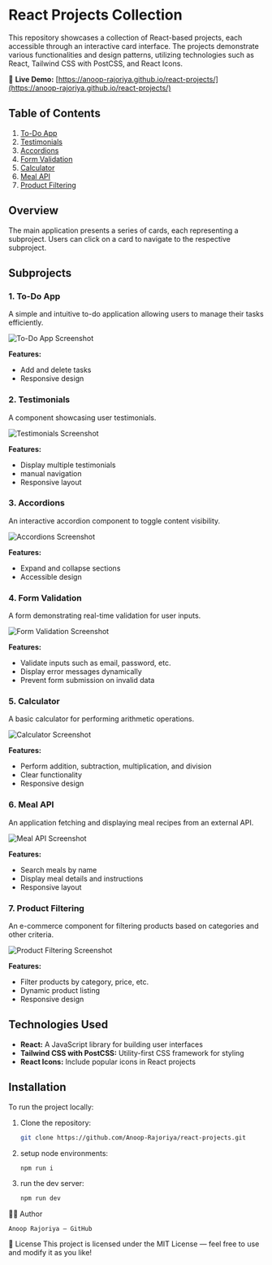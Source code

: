 # React Projects Collection

This repository showcases a collection of React-based projects, each accessible through an interactive card interface. The projects demonstrate various functionalities and design patterns, utilizing technologies such as React, Tailwind CSS with PostCSS, and React Icons.

🚀 **Live Demo:** [https://anoop-rajoriya.github.io/react-projects/](https://anoop-rajoriya.github.io/react-projects/)

## Table of Contents

1. [To-Do App](#1-to-do-app)
2. [Testimonials](#2-testimonials)
3. [Accordions](#3-accordions)
4. [Form Validation](#4-form-validation)
5. [Calculator](#5-calculator)
6. [Meal API](#6-meal-api)
7. [Product Filtering](#7-product-filtering)

## Overview

The main application presents a series of cards, each representing a subproject. Users can click on a card to navigate to the respective subproject.

## Subprojects

### 1. To-Do App

A simple and intuitive to-do application allowing users to manage their tasks efficiently.

![To-Do App Screenshot](./projectScreens/todo's.png)

**Features:**

- Add and delete tasks
- Responsive design

### 2. Testimonials

A component showcasing user testimonials.

![Testimonials Screenshot](./projectScreens/testimonials.png)

**Features:**

- Display multiple testimonials
- manual navigation
- Responsive layout

### 3. Accordions

An interactive accordion component to toggle content visibility.

![Accordions Screenshot](./projectScreens/accordions.png)

**Features:**

- Expand and collapse sections
- Accessible design

### 4. Form Validation

A form demonstrating real-time validation for user inputs.

![Form Validation Screenshot](./projectScreens/formvalidation.png)

**Features:**

- Validate inputs such as email, password, etc.
- Display error messages dynamically
- Prevent form submission on invalid data

### 5. Calculator

A basic calculator for performing arithmetic operations.

![Calculator Screenshot](./projectScreens/calculator.png)

**Features:**

- Perform addition, subtraction, multiplication, and division
- Clear functionality
- Responsive design

### 6. Meal API

An application fetching and displaying meal recipes from an external API.

![Meal API Screenshot](./projectScreens/mealApi.png)

**Features:**

- Search meals by name
- Display meal details and instructions
- Responsive layout

### 7. Product Filtering

An e-commerce component for filtering products based on categories and other criteria.

![Product Filtering Screenshot](./projectScreens/productFiltering.png)

**Features:**

- Filter products by category, price, etc.
- Dynamic product listing
- Responsive design

## Technologies Used

- **React:** A JavaScript library for building user interfaces
- **Tailwind CSS with PostCSS:** Utility-first CSS framework for styling
- **React Icons:** Include popular icons in React projects

## Installation

To run the project locally:

1. Clone the repository:

   ```bash
   git clone https://github.com/Anoop-Rajoriya/react-projects.git
   ```

1. setup node environments:

   ```bash
   npm run i
   ```

1. run the dev server:

   ```bash
   npm run dev
   ```

👨‍💻 Author

    Anoop Rajoriya — GitHub

📜 License
This project is licensed under the MIT License — feel free to use and modify it as you like!
